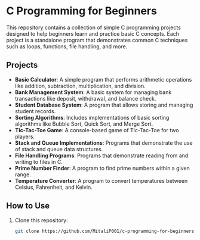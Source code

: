 # C Programming for Beginners

This repository contains a collection of simple C programming projects designed to help beginners learn and practice basic C concepts. Each project is a standalone program that demonstrates common C techniques such as loops, functions, file handling, and more.

## Projects

- **Basic Calculator**: A simple program that performs arithmetic operations like addition, subtraction, multiplication, and division.
- **Bank Management System**: A basic system for managing bank transactions like deposit, withdrawal, and balance check.
- **Student Database System**: A program that allows storing and managing student records.
- **Sorting Algorithms**: Includes implementations of basic sorting algorithms like Bubble Sort, Quick Sort, and Merge Sort.
- **Tic-Tac-Toe Game**: A console-based game of Tic-Tac-Toe for two players.
- **Stack and Queue Implementations**: Programs that demonstrate the use of stack and queue data structures.
- **File Handling Programs**: Programs that demonstrate reading from and writing to files in C.
- **Prime Number Finder**: A program to find prime numbers within a given range.
- **Temperature Converter**: A program to convert temperatures between Celsius, Fahrenheit, and Kelvin.

## How to Use

1. Clone this repository:
   ```bash
   git clone https://github.com/MitaliP001/c-programming-for-beginners.git

